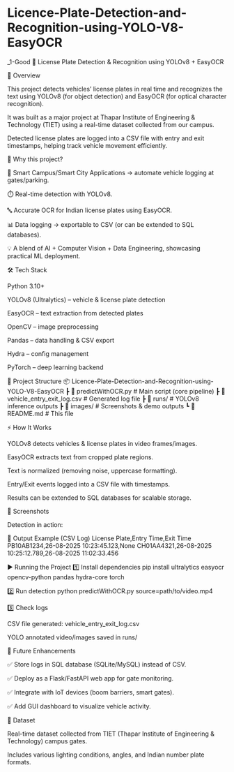 # Licence-Plate-Detection-and-Recognition-using-YOLO-V8-EasyOCR
_1-Good
🚗 License Plate Detection & Recognition using YOLOv8 + EasyOCR

📌 Overview

This project detects vehicles’ license plates in real time and recognizes the text using YOLOv8 (for object detection) and EasyOCR (for optical character recognition).

It was built as a major project at Thapar Institute of Engineering & Technology (TIET) using a real-time dataset collected from our campus.

Detected license plates are logged into a CSV file with entry and exit timestamps, helping track vehicle movement efficiently.

🎯 Why this project?

🚦 Smart Campus/Smart City Applications → automate vehicle logging at gates/parking.

⏱️ Real-time detection with YOLOv8.

🔤 Accurate OCR for Indian license plates using EasyOCR.

📊 Data logging → exportable to CSV (or can be extended to SQL databases).

💡 A blend of AI + Computer Vision + Data Engineering, showcasing practical ML deployment.

🛠️ Tech Stack

Python 3.10+

YOLOv8 (Ultralytics) – vehicle & license plate detection

EasyOCR – text extraction from detected plates

OpenCV – image preprocessing

Pandas – data handling & CSV export

Hydra – config management

PyTorch – deep learning backend

📂 Project Structure
📦 Licence-Plate-Detection-and-Recognition-using-YOLO-V8-EasyOCR
 ┣ 📜 predictWithOCR.py    # Main script (core pipeline)
 ┣ 📜 vehicle_entry_exit_log.csv   # Generated log file
 ┣ 📂 runs/                # YOLOv8 inference outputs
 ┣ 📂 images/              # Screenshots & demo outputs
 ┗ 📜 README.md            # This file

⚡ How It Works

YOLOv8 detects vehicles & license plates in video frames/images.

EasyOCR extracts text from cropped plate regions.

Text is normalized (removing noise, uppercase formatting).

Entry/Exit events logged into a CSV file with timestamps.

Results can be extended to SQL databases for scalable storage.

📸 Screenshots

Detection in action:






📑 Output Example (CSV Log)
License Plate,Entry Time,Exit Time
PB10AB1234,26-08-2025 10:23:45.123,None
CH01AA4321,26-08-2025 10:25:12.789,26-08-2025 11:02:33.456

▶️ Running the Project
1️⃣ Install dependencies
pip install ultralytics easyocr opencv-python pandas hydra-core torch

2️⃣ Run detection
python predictWithOCR.py source=path/to/video.mp4

3️⃣ Check logs

CSV file generated: vehicle_entry_exit_log.csv

YOLO annotated video/images saved in runs/

🚀 Future Enhancements

✅ Store logs in SQL database (SQLite/MySQL) instead of CSV.

✅ Deploy as a Flask/FastAPI web app for gate monitoring.

✅ Integrate with IoT devices (boom barriers, smart gates).

✅ Add GUI dashboard to visualize vehicle activity.

📜 Dataset

Real-time dataset collected from TIET (Thapar Institute of Engineering & Technology) campus gates.

Includes various lighting conditions, angles, and Indian number plate formats.

